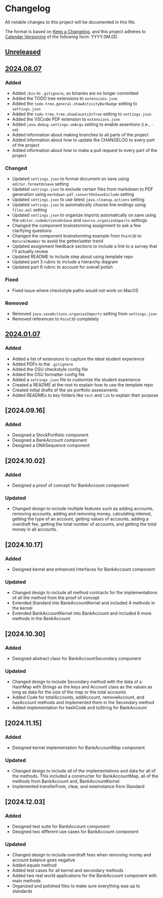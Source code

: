 # Changelog

All notable changes to this project will be documented in this file.

The format is based on [Keep a Changelog](https://keepachangelog.com/en/1.1.0/),
and this project adheres to [Calendar Versioning](https://calver.org/) of
the following form: YYYY.0M.0D.

## [Unreleased]

## [2024.08.07]

### Added

- Added `/bin` to `.gitignore`, so binaries are no longer committed
- Added the TODO tree extensions to `extensions.json`
- Added the `todo-tree.general.showActivityBarBadge` setting to `settings.json`
- Added the `todo-tree.tree.showCountsInTree` setting to `settings.json`
- Added the VSCode PDF extension to `extensions.json`
- Added `java.debug.settings.vmArgs` setting to enable assertions (i.e., `-ea`)
- Added information about making branches to all parts of the project
- Added information about how to update the CHANGELOG to every part of the
  project
- Added information about how to make a pull request to every part of the
  project

### Changed

- Updated `settings.json` to format document on save using `editor.formatOnSave`
  setting
- Updated `settings.json` to exclude certain files from markdown to PDF
  generation using `markdown-pdf.convertOnSaveExclude` setting
- Updated `settings.json` to use latest `java.cleanup.actions` setting
- Updated `settings.json` to automatically choose line endings using `files.eol`
  setting
- Updated `settings.json` to organize imports automatically on save using the
  `editor.codeActionsOnSave` and `source.organizeImports` settings
- Changed the component brainstorming assignment to ask a few clarifying
  questions
- Changed the component brainstorming example from `Point3D` to `NaturalNumber`
  to avoid the getter/setter trend
- Updated assignment feedback sections to include a link to a survey that
  I'll actually review
- Updated README to include step about using template repo
- Updated part 3 rubric to include a hierarchy diagram
- Updated part 6 rubric to account for overall polish

### Fixed

- Fixed issue where checkstyle paths would not work on MacOS

### Removed

- Removed `java.saveActions.organizeImports` setting from `settings.json`
- Removed references to `Point3D` completely

## [2024.01.07]

### Added

- Added a list of extensions to capture the ideal student experience
- Added PDFs to the `.gitignore`
- Added the OSU checkstyle config file
- Added the OSU formatter config file
- Added a `settings.json` file to customize the student experience
- Created a README at the root to explain how to use the template repo
- Created initial drafts of the six portfolio assessments
- Added READMEs to key folders like `test` and `lib` to explain their purpose

[unreleased]: https://github.com/jrg94/portfolio-project/compare/v2024.08.07...HEAD
[2024.08.07]: https://github.com/jrg94/portfolio-project/compare/v2024.01.07...v2024.08.07
[2024.01.07]: https://github.com/jrg94/portfolio-project/releases/tag/v2024.01.07


## [2024.09.16]

### Added

- Designed a StockPortfolio component
- Designed a BankAccount component
- Designed a DNASequence component

## [2024.10.02]

### Added

- Designed a proof of concept for BankAccount component

### Updated

- Changed design to include multiple features such as adding accounts,
removing accounts, adding and removing money, calculating interest, getting
the type of an account, getting values of accounts, adding a overdraft fee,
getting the total number of accounts, and getting the total money in all
accounts.

## [2024.10.17]

### Added

- Designed kernel and enhanced interfaces for BankAccount component

### Updated

- Changed design to include all method contracts for the implementations of all
the method from the proof of concept
- Extended Standard into BankAccountKernel and included 4 methods in the
kernel
- Extended BankAccountKernel into BankAccount and included 6 more methods in
the BankAccount

## [2024.10.30]

### Added

- Designed abstract class for BankAccountSecondary component

### Updated

- Changed design to include Secondary method with the data of a HashMap with
Strings as the keys and Account class as the values as long as data for the
size of the map or the total accounts
- Added Code for totalAccounts, addAccount, removeAccount, and hasAccount
methods and implemented them in the Secondary method
- Added implementation for hashCode and toString for BankAccount

## [2024.11.15]

### Added

- Designed kernel implementation for BankAccountMap component

### Updated

- Changed design to include all of the implementations and data for all of the
methods. This included a constructer for BankAccountMap, all of the methods from
BankAccount and, BankAccountKernel.
- Implemented transferFrom, clear, and newInstance from Standard

## [2024.12.03]

### Added

- Designed test suite for BankAccount component
- Designed two different use cases for BankAccount component

### Updated

- Changed design to include overdraft fees when removing money and account
balance goes negative
- Added equals method
- Added test cases for all kernel and secondary methods
- Added two real world applications for the BankAccount component with main methods
- Organized and polished files to make sure everything was up to standards